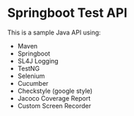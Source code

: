 # Springboot Test API

This is a sample Java API using:

- Maven
- Springboot
- SL4J Logging
- TestNG
- Selenium
- Cucumber
- Checkstyle (google style)
- Jacoco Coverage Report
- Custom Screen Recorder